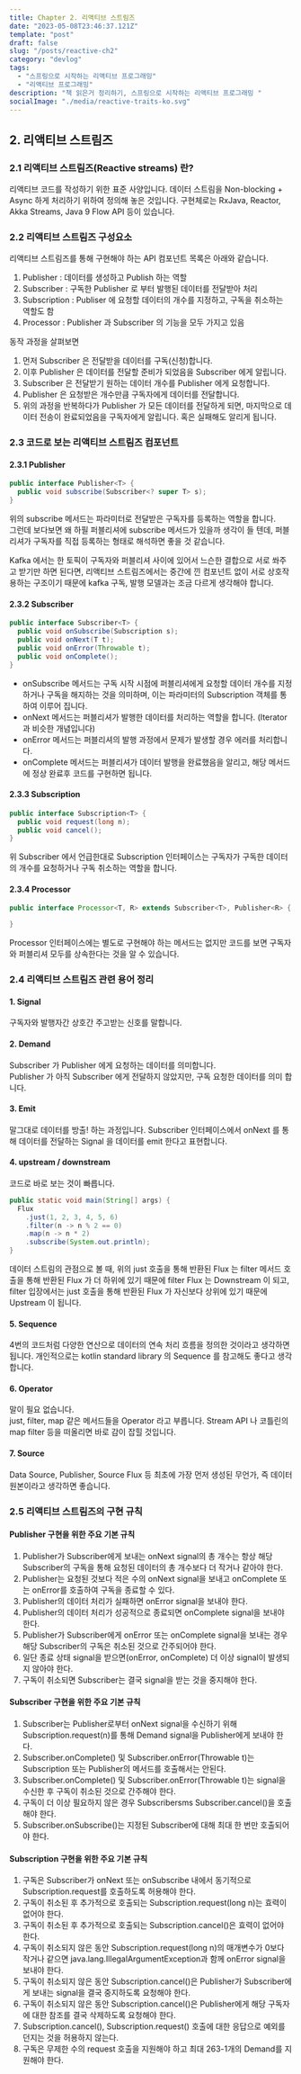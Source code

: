 ```yaml
---
title: Chapter 2. 리액티브 스트림즈
date: "2023-05-08T23:46:37.121Z"
template: "post"
draft: false
slug: "/posts/reactive-ch2"
category: "devlog"
tags:
  - "스프링으로 시작하는 리액티브 프로그래밍"
  - "리액티브 프로그래밍"
description: "책 읽은거 정리하기, 스프링으로 시작하는 리액티브 프로그래밍 "
socialImage: "./media/reactive-traits-ko.svg"
---
```


## 2. 리액티브 스트림즈
### 2.1 리액티브 스트림즈(Reactive streams) 란?
리액티브 코드를 작성하기 위한 표준 사양입니다. 데이터 스트림을 Non-blocking + Async 하게 처리하기 위하여 정의해 놓은 것입니다. 구현체로는 RxJava, Reactor, Akka Streams, Java 9 Flow API 등이 있습니다.

### 2.2 리액티브 스트림즈 구성요소 
리액티브 스트림즈를 통해 구현해야 하는 API 컴포넌트 목록은 아래와 같습니다.

1. Publisher : 데이터를 생성하고 Publish 하는 역할
2. Subscriber : 구독한 Publisher 로 부터 발행된 데이터를 전달받아 처리
3. Subscription : Publiser 에 요청할 데이터의 개수를 지정하고, 구독을 취소하는 역할도 함 
4. Processor : Publisher 과 Subscriber 의 기능을 모두 가지고 있음 

동작 과정을 살펴보면 

1. 먼저 Subscriber 은 전달받을 데이터를 구독(신청)합니다.
2. 이후 Publisher 은 데이터를 전달할 준비가 되었음을 Subscriber 에게 알립니다.
3. Subscriber 은 전달받기 원하는 데이터 개수를 Publisher 에게 요청합니다.
4. Publisher 은 요청받은 개수만큼 구독자에게 데이터를 전달합니다.
5. 위의 과정을 반복하다가 Publisher 가 모든 데이터를 전달하게 되면, 마지막으로 데이터 전송이 완료되었음을 구독자에게 알립니다. 혹은 실패해도 알리게 됩니다. 

### 2.3 코드로 보는 리액티브 스트림즈 컴포넌트 

#### 2.3.1 Publisher 

~~~java
public interface Publisher<T> {
  public void subscribe(Subscriber<? super T> s);
}
~~~

위의 subscribe 메서드는 파라미터로 전달받은 구독자를 등록하는 역할을 합니다.  
그런데 보다보면 왜 하필 퍼블리셔에 subscribe 메서드가 있을까 생각이 들 텐데, 퍼블리셔가 구독자를 직접 등록하는 형태로 해석하면 좋을 것 같습니다.

Kafka 에서는 한 토픽이 구독자와 퍼블리셔 사이에 있어서 느슨한 결합으로 서로 쏴주고 받기만 하면 된다면, 리액티브 스트림즈에서는 중간에 낀 컴포넌트 없이 서로 상호작용하는 구조이기 때문에 kafka 구독, 발행 모델과는 조금 다르게 생각해야 합니다.

#### 2.3.2 Subscriber 

~~~java
public interface Subscriber<T> {
  public void onSubscribe(Subscription s);
  public void onNext(T t);
  public void onError(Throwable t);
  public void onComplete();
}
~~~

- onSubscribe 메서드는 구독 시작 시점에 퍼블리셔에게 요청할 데이터 개수를 지정하거나 구독을 해지하는 것을 의미하며, 이는 파라미터의 Subscription 객체를 통하여 이루어 집니다.
- onNext 메서드는 퍼블리셔가 발행한 데이터를 처리하는 역할을 합니다. (Iterator 과 비슷한 개념입니다)
- onError 메서드는 퍼블리셔의 발행 과정에서 문제가 발생할 경우 에러를 처리합니다.
- onComplete 메서드는 퍼블리셔가 데이터 발행을 완료했음을 알리고, 해당 메서드에 정상 완료후 코드를 구현하면 됩니다.

#### 2.3.3 Subscription 

~~~java
public interface Subscription<T> {
  public void request(long n);
  public void cancel();
}
~~~

위 Subscriber 에서 언급한대로 Subscription 인터페이스는 구독자가 구독한 데이터의 개수를 요청하거나 구독 취소하는 역할을 합니다. 

#### 2.3.4 Processor

~~~java
public interface Processor<T, R> extends Subscriber<T>, Publisher<R> {

}
~~~

Processor 인터페이스에는 별도로 구현해야 하는 메서드는 없지만 코드를 보면 구독자와 퍼블리셔 모두를 상속한다는 것을 알 수 있습니다. 

### 2.4 리액티브 스트림즈 관련 용어 정리

#### 1. Signal 
구독자와 발행자간 상호간 주고받는 신호를 말합니다. 

#### 2. Demand
Subscriber 가 Publisher 에게 요청하는 데이터를 의미합니다.  
Publisher 가 아직 Subscriber 에게 전달하지 않았지만, 구독 요청한 데이터를 의미 합니다. 

#### 3. Emit
말그대로 데이터를 방출! 하는 과정입니다.
Subscriber 인터페이스에서 onNext 를 통해 데이터를 전달하는 Signal 을 데이터를 emit 한다고 표현합니다. 

#### 4. upstream / downstream 
코드로 바로 보는 것이 빠릅니다.

~~~java
public static void main(String[] args) {
  Flux
    .just(1, 2, 3, 4, 5, 6)
    .filter(n -> n % 2 == 0)
    .map(n -> n * 2)
    .subscribe(System.out.println);
}
~~~

데이터 스트림의 관점으로 볼 때, 위의 just 호출을 통해 반환된 Flux 는 filter 메서드 호출을 통해 반환된 Flux 가 더 하위에 있기 때문에 filter  Flux 는 Downstream 이 되고, filter 입장에서는 just 호출을 통해 반환된 Flux 가 자신보다 상위에 있기 때문에 Upstream 이 됩니다.

#### 5. Sequence 
4번의 코드처럼 다양한 연산으로 데이터의 연속 처리 흐름을 정의한 것이라고 생각하면 됩니다. 개인적으로는 kotlin standard library 의 Sequence 를 참고해도 좋다고 생각합니다.

#### 6. Operator
말이 필요 없습니다.  
just, filter, map 같은 메서드들을 Operator 라고 부릅니다. 
Stream API 나 코틀린의 map filter 등을 떠올리면 바로 감이 잡힐 것입니다.

#### 7. Source 
Data Source, Publisher, Source Flux 등 최초에 가장 먼저 생성된 무언가, 즉 데이터 원본이라고 생각하면 좋습니다. 

### 2.5 리액티브 스트림즈의 구현 규칙 

#### Publisher 구현을 위한 주요 기본 규칙 

1.	Publisher가 Subscriber에게 보내는 onNext signal의 총 개수는 항상 해당 Subscriber의 구독을 통해 요청된 데이터의 총 개수보다 더 작거나 같아야 한다.
2. Publisher는 요청된 것보다 적은 수의 onNext signal을 보내고 onComplete 또는 onError를 호출하여 구독을 종료할 수 있다.
3.	Publisher의 데이터 처리가 실패하면 onError signal을 보내야 한다.
4.	Publisher의 데이터 처리가 성공적으로 종료되면 onComplete signal을 보내야 한다.
5.	Publisher가 Subscriber에게 onError 또는 onComplete signal을 보내는 경우 해당 Subscriber의 구독은 취소된 것으로 간주되어야 한다.
6.	일단 종료 상태 signal을 받으면(onError, onComplete) 더 이상 signal이 발생되지 않아야 한다.
7.	구독이 취소되면 Subscriber는 결국 signal을 받는 것을 중지해야 한다.

#### Subscriber 구현을 위한 주요 기본 규칙 
1. Subscriber는 Publisher로부터 onNext signal을 수신하기 위해 Subscription.request(n)를 통해 Demand signal을 Publisher에게 보내야 한다.
2. Subscriber.onComplete() 및 Subscriber.onError(Throwable t)는 Subscription 또는 Publisher의 메서드를 호출해서는 안된다.
3. Subscriber.onComplete() 및 Subscriber.onError(Throwable t)는 signal을 수신한 후 구독이 취소된 것으로 간주해야 한다.
4. 구독이 더 이상 필요하지 않은 경우 Subscribersms Subscriber.cancel()을 호출해야 한다.
5. Subscriber.onSubscribe()는 지정된 Subscriber에 대해 최대 한 번만 호출되어야 한다.

#### Subscription 구현을 위한 주요 기본 규칙 
1. 구독은 Subscriber가 onNext 또는 onSubscribe 내에서 동기적으로 Subscription.request를 호출하도록 허용해야 한다.
2. 구독이 취소된 후 추가적으로 호출되는 Subscription.request(long n)는 효력이 없어야 한다.
3. 구독이 취소된 후 추가적으로 호출되는 Subscription.cancel()은 효력이 없어야 한다.
4. 구독이 취소되지 않은 동안 Subscription.request(long n)의 매개변수가 0보다 작거나 같으면 java.lang.IllegalArgumentException과 함께 onError signal을 보내야 한다.
5. 구독이 취소되지 않은 동안 Subscription.cancel()은 Publisher가 Subscriber에게 보내는 signal을 결국 중지하도록 요청해야 한다.
6. 구독이 취소되지 않은 동안 Subscription.cancel()은 Publisher에게 해당 구독자에 대한 참조를 결국 삭제하도록 요청해야 한다.
7. Subscription.cancel(), Subscription.request() 호출에 대한 응답으로 예외를 던지는 것을 허용하지 않는다.
8. 구독은 무제한 수의 request 호출을 지원해야 하고 최대 263-1개의 Demand를 지원해야 한다.